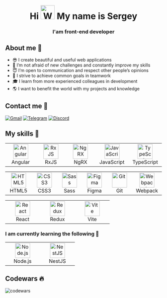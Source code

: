 <h1 align="center">Hi <img src="https://user-images.githubusercontent.com/60709379/224540095-9de691b5-5c7d-4b7b-89df-d0ce1392af04.gif"
    alt="Waving hand animated gif" height="45" width="45" /> My name is Sergey</h1>
<h3 align="center">I'am front-end developer</h3>

## About me 💫

- 😎 I create beautiful and useful web applications
- 💪 I’m not afraid of new challenges and constantly improve my skills 
- 😇 I’m open to communication and respect other people’s opinions 
- 🤝 I strive to achieve common goals in teamwork
- 🎓 I learn from more experienced colleagues in development
- 🌎 I want to benefit the world with my projects and knowledge

## Contact me 💬

[![Gmail](https://img.shields.io/badge/Gmail-D14836?style=for-the-badge&logo=gmail&logoColor=white)](mailto:dazmond1993@gmail.com)
[![Telegram](https://img.shields.io/badge/Telegram-26A5E4?style=for-the-badge&logo=telegram&logoColor=white)](https://t.me/Dazmond)
[![Discord](https://img.shields.io/badge/Discord-7289DA?style=for-the-badge&logo=discord&logoColor=white)](https://discordapp.com/users/726170500337762387)


## My skills 🧰

<table>
  <tr>
    <td align="center" width="96">
      <a href="https://angular.io/">
        <img
          src="https://user-images.githubusercontent.com/60709379/224543237-ad272f06-6e7a-464f-ba5d-3bc22956f8b9.svg"
          width="48"
          height="48"
          alt="Angular"
        />
      </a>
      <br />Angular
    </td>
    <td align="center" width="96">
      <a href="https://rxjs.dev/">
        <img
          src="https://github.com/Dazmond-ru/Dazmond-ru/assets/60709379/0db4c047-8c97-48d5-ba6d-1b1bc74b8bab"
          width="48"
          height="48"
          alt="RxJS"
        />
      </a>
      <br />RxJS
    </td>
    <td align="center" width="96">
      <a href="https://ngrx.io/">
        <img
          src="https://github.com/Dazmond-ru/Dazmond-ru/assets/60709379/3c9c63e9-0dcd-4c33-ae54-9f4a5e43e50e"
          width="48"
          height="48"
          alt="NgRX"
        />
      </a>
      <br />NgRX
    </td>
    <td align="center" width="96">
      <a href="https://ru.wikipedia.org/wiki/JavaScript">
        <img
          src="https://user-images.githubusercontent.com/60709379/224538110-4e44ecf7-9810-4d92-8565-5d5fd127fea6.svg"
          width="48"
          height="48"
          alt="JavaScript"
        />
      </a>
      <br />JavaScript
    </td>
    <td align="center" width="96">
      <a href="https://www.typescriptlang.org/">
        <img
          src="https://user-images.githubusercontent.com/60709379/224538131-47b8b21e-a44d-4feb-a1a8-c85fe19da608.svg"
          width="48"
          height="48"
          alt="TypeScript"
        />
      </a>
      <br />TypeScript
    </td>
  </tr>
</table>
<table>
  <tr>
    <td align="center" width="96">
      <a href="https://ru.wikipedia.org/wiki/HTML">
        <img
          src="https://user-images.githubusercontent.com/60709379/224537793-f71dc8b5-8882-4d35-bf53-653a5a9778b0.svg"
          width="48"
          height="48"
          alt="HTML5"
        />
      </a>
      <br />HTML5
    </td>
    <td align="center" width="96">
      <a href="https://ru.wikipedia.org/wiki/CSS">
        <img
          src="https://user-images.githubusercontent.com/60709379/224537821-65058a42-219e-48b9-a773-ca8c8601ae00.svg"
          width="48"
          height="48"
          alt="CSS3"
        />
      </a>
      <br />CSS3
    </td>
    <td align="center" width="96">
      <a href="https://sass-lang.com/">
        <img
          src="https://user-images.githubusercontent.com/60709379/224538788-59ed432c-f9a3-4f30-aa14-a7a20ce1413c.svg"
          width="48"
          height="48"
          alt="Sass"
        />
      </a>
      <br />Sass
    </td>
    <td align="center" width="96">
      <a href="https://www.figma.com/">
        <img
          src="https://user-images.githubusercontent.com/60709379/224539777-19061588-7dfa-444c-b906-ea9762340aa0.svg"
          width="48"
          height="48"
          alt="Figma"
        />
      </a>
      <br />Figma
    </td>
    <td align="center" width="96">
      <a href="https://git-scm.com/">
        <img
          src="https://user-images.githubusercontent.com/60709379/224539795-cda178cf-01af-4202-b517-d6e1093e30b3.svg"
          width="48"
          height="48"
          alt="Git"
        />
      </a>
      <br />Git
    </td>
    <td align="center" width="96">
      <a href="https://webpack.js.org/">
        <img
          src="https://user-images.githubusercontent.com/60709379/224539832-4f702e2c-459f-4f66-9d48-56aaab38a3ce.svg"
          width="48"
          height="48"
          alt="Webpack"
        />
      </a>
      <br />Webpack
    </td>
  </tr>
</table>

<table>
  <tr>
    <td align="center" width="96">
      <a href="https://ru.reactjs.org/">
        <img
          src="https://user-images.githubusercontent.com/60709379/224538638-9458f19b-3499-4a33-8f01-8a3c5876df1d.svg"
          width="48"
          height="48"
          alt="React"
        />
      </a>
      <br />React
    </td>
    <td align="center" width="96">
      <a href="https://redux.js.org/">
        <img
          src="https://user-images.githubusercontent.com/60709379/224538763-1b311816-8b7c-4172-acc2-c3861ff6b064.svg"
          width="48"
          height="48"
          alt="Redux"
        />
      </a>
      <br />Redux
    </td>
    <td align="center" width="96">
      <a href="https://vitejs.dev/">
        <img
          src="https://user-images.githubusercontent.com/60709379/224539849-c1cb2e34-8e7f-4dc2-89b2-f9897304d8b8.svg"
          width="48px;"
          height="48px;"
          alt="Vite"
        />
      </a>
      <br />Vite
    </td>
  </tr>
</table>

### I am currently learning the following 📖

<table>
  <tr>
    <td align="center" width="96">
      <a href="https://nodejs.org/">
        <img
          src="https://user-images.githubusercontent.com/60709379/224543241-11eb53a3-7f64-4407-973d-5a464972267d.svg"
          width="48"
          height="48"
          alt="Node.js"
        />
      </a>
      <br />
      Node.js
    </td>
    <td align="center" width="96">
      <a href="https://nestjs.com/">
        <img
          src="https://github.com/Dazmond-ru/Dazmond-ru/assets/60709379/57d0b1be-b27f-49dd-ac14-4b97253be200"
          width="48"
          height="48"
          alt="NestJS"
        />
      </a>
      <br />NestJS
    </td>
  </tr>
</table>

## Codewars 🔥

![codewars](https://www.codewars.com/users/Dazmond_ru/badges/large)
